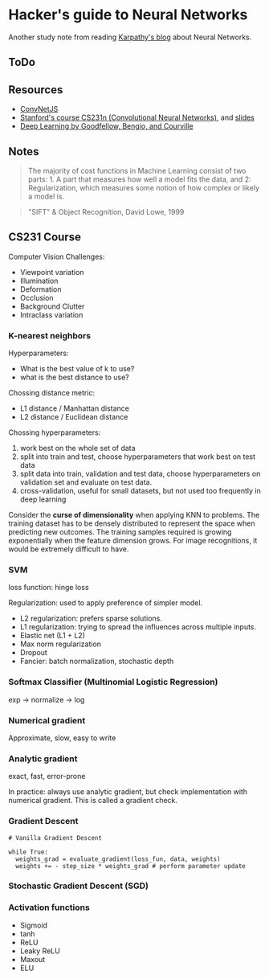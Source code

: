 # Hacker's guide to Neural Networks

Another study note from reading [Karpathy's blog](http://karpathy.github.io/neuralnets/) about Neural Networks.

## ToDo


## Resources

* [ConvNetJS](https://cs.stanford.edu/people/karpathy/convnetjs/)
* [Stanford's course CS231n (Convolutional Neural Networks)](http://cs231n.github.io/), and [slides](http://cs231n.stanford.edu/syllabus.html)
* [Deep Learning by Goodfellow, Bengio, and Courville](http://www.deeplearningbook.org/)

## Notes

> The majority of cost functions in Machine Learning consist of two parts: 1. A part that measures how well a model fits the data, and 2: Regularization, which measures some notion of how complex or likely a model is.

> "SIFT" & Object Recognition, David Lowe, 1999

## CS231 Course

Computer Vision Challenges:
* Viewpoint variation
* Illumination
* Deformation
* Occlusion
* Background Clutter
* Intraclass variation

### K-nearest neighbors

Hyperparameters:
* What is the best value of k to use?
* what is the best distance to use?

Chossing distance metric:
* L1 distance / Manhattan distance
* L2 distance / Euclidean distance

Chossing hyperparameters:
1. work best on the whole set of data
2. split into train and test, choose hyperparameters that work best on test data
3. split data into train, validation and test data, choose hyperparameters on 
validation set and evaluate on test data.
4. cross-validation, useful for small datasets, but not used too frequently in deep learning
 
Consider the **curse of dimensionality** when applying KNN to problems. 
The training dataset has to be densely distributed to represent the space
when predicting new outcomes. The training samples required is growing 
exponentially when the feature dimension grows. For image recognitions, it 
would be extremely difficult to have.

### SVM 

loss function: hinge loss

Regularization: used to apply preference of simpler model.
* L2 regularization: prefers sparse solutions.
* L1 regularization: trying to spread the influences across multiple inputs.
* Elastic net (L1 + L2)
* Max norm regularization
* Dropout
* Fancier: batch normalization, stochastic depth

### Softmax Classifier (Multinomial Logistic Regression)

exp -> normalize -> log

### Numerical gradient

Approximate, slow, easy to write

### Analytic gradient

exact, fast, error-prone

In practice: always use analytic gradient, but check implementation with numerical gradient.
This is called a gradient check.

### Gradient Descent

```{python}
# Vanilla Gradient Descent

while True:
  weights_grad = evaluate_gradient(loss_fun, data, weights)
  weights += - step_size * weights_grad # perform parameter update
```

### Stochastic Gradient Descent (SGD)

### Activation functions

* Sigmoid
* tanh
* ReLU
* Leaky ReLU
* Maxout
* ELU
